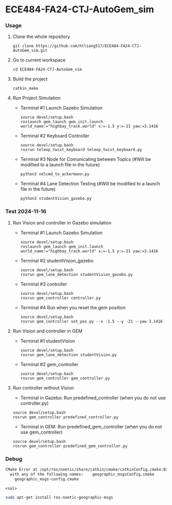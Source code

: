 # ECE484-FA24-CTJ-AutoGem_sim

### Usage

1. Clone the whole repository

   ```
   git clone https://github.com/htliang517/ECE484-FA24-CTJ-AutoGem_sim.git
   ```
2. Go to current workspace

   ```
   cd ECE484-FA24-CTJ-AutoGem_sim
   ```
3. Build the project

   ```
   catkin_make
   ```
4. Run Project Simulation

   - Terminal #1 Launch Gazebo Simulation

     ```
     source devel/setup.bash
     roslaunch gem_launch gem_init.launch world_name:="highbay_track.world" x:=-1.5 y:=-21 yaw:=3.1416
     ```
   - Terminal #2 Keyboard Controller

     ```
     source devel/setup.bash
     rosrun teleop_twist_keyboard teleop_twist_keyboard.py
     ```
   - Terminal #3 Node for Comunicating between Topics (#Will be modified to a launch file in the future)

     ```
     python3 velcmd_to_ackermann.py
     ```
   
   - Terminal #4 Lane Detection Testing (#Will be modified to a launch file in the future)
     ```
     python3 studentVision_gazebo.py
     ```



### Test 2024-11-16

1. Run Vision and controller in Gazebo simulation

   - Terminal #1 Launch Gazebo Simulation

     ```
     source devel/setup.bash
     roslaunch gem_launch gem_init.launch world_name:="highbay_track.world" x:=-1.5 y:=-21 yaw:=3.1416
     ```
   - Terminal #2 studentVision_gazebo

     ```
     source devel/setup.bash
     rosrun gem_lane_detection studentVision_gazebo.py
     ```
   - Terminal #3 controller

     ```
     source devel/setup.bash
     rosrun gem_controller controller.py
     ```
   
   - Terminal #4 Run when you reset the gem position
     ```
     source devel/setup.bash
     rosrun gem_controller set_pos.py --x -1.5 --y -21 --yaw 3.1416

     ```


2. Run Vision and controller in GEM

   - Terminal #1 studentVision

     ```
     source devel/setup.bash
     rosrun gem_lane_detection studentVision.py
     ```
   - Terminal #2 gem_controller

     ```
     source devel/setup.bash
     rosrun gem_controller gem_controller.py
     ```
   

3. Run controller without Vision

    - Terminal in Gazebo: Run predefined_controller (when you do not use controller.py)
     ```
     source devel/setup.bash
     rosrun gem_controller predefined_controller.py

     ```


    - Terminal in GEM: Run predefined_gem_controller (when you do not use gem_controller)
     ```
     source devel/setup.bash
     rosrun gem_controller predefined_gem_controller.py

     ```


### Debug

```bash
CMake Error at /opt/ros/noetic/share/catkin/cmake/catkinConfig.cmake:83 (find_package):  Could not find a package configuration file provided by "geographic_msgs"
  with any of the following names:    geographic_msgsConfig.cmake
    geographic_msgs-config.cmake
```

`<sol>`

```bash
sudo apt-get install ros-noetic-geographic-msgs
```
